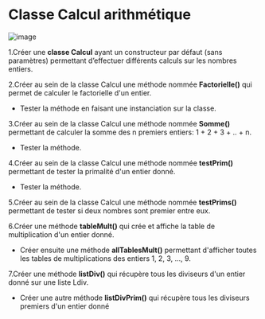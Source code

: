  # **Classe Calcul arithmétique**
 
 ![image](https://user-images.githubusercontent.com/78825764/211576893-755389e8-d305-4a90-bb91-7e179d026da1.png)


1.Créer une **classe Calcul** ayant un constructeur par défaut (sans paramètres) permettant d’effectuer différents calculs sur les nombres entiers.

2.Créer au sein de la classe Calcul une méthode nommée **Factorielle()** qui permet de calculer le factorielle d'un entier.

   - Tester la méthode en faisant une instanciation sur la classe.

3.Créer au sein de la classe Calcul une méthode nommée **Somme()** permettant de calculer la somme des n premiers entiers:  1 + 2 + 3 + .. + n.

- Tester la méthode.

4.Créer au sein de la classe Calcul une méthode nommée **testPrim()** permettant de tester la primalité d'un entier donné.

- Tester la méthode.

5.Créer au sein de la classe Calcul une méthode nommée **testPrims()** permettant de tester si deux nombres sont premier entre eux.

6.Créer une méthode **tableMult()** qui crée et affiche la table de multiplication d'un entier donné.

- Créer ensuite une méthode **allTablesMult()** permettant d'afficher toutes les tables de multiplications des entiers 1, 2, 3, ..., 9.

7.Créer une méthode  **listDiv()** qui récupère tous les diviseurs d'un entier donné sur une liste Ldiv.

- Créer une autre méthode **listDivPrim()** qui récupère tous les diviseurs premiers d'un entier donné
